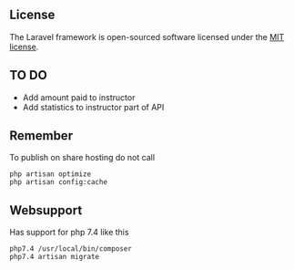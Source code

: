 ## License

The Laravel framework is open-sourced software licensed under the [MIT license](https://opensource.org/licenses/MIT).

## TO DO

- Add amount paid to instructor
- Add statistics to instructor part of API

## Remember

To publish on share hosting do not call 
``` 
php artisan optimize
php artisan config:cache
```

## Websupport 

Has support for php 7.4 like this
```
php7.4 /usr/local/bin/composer 
php7.4 artisan migrate
```

